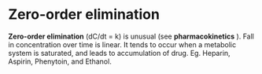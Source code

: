 ---
---
# Zero-order elimination

**Zero-order elimination** (dC/dt = k) is unusual (see
**pharmacokinetics** ). Fall in concentration over time is linear. It
tends to occur when a metabolic system is saturated, and leads to
accumulation of drug. Eg. Heparin, Aspirin, Phenytoin, and Ethanol.
